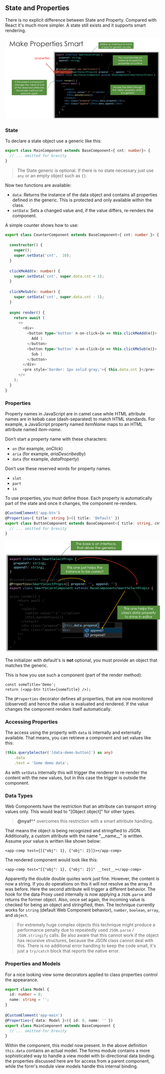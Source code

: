 
## State and Properties

There is no explicit difference between State and Property. Compared with React it's much more simpler. A state still exists and it supports smart rendering.

![Figure A-3: Smart Properties](/assets/smartprops.png)

### State

To declare a state object use a generic like this:

~~~ts
export class MainComponent extends BaseComponent<{ cnt: number}> {
  // ... omitted for brevity
}
~~~

> The State generic is optional. If there is no state necessary just use `any` or an empty object such  as `{}`.

Now two functions are available:

* `data`: Returns the instance of the data object and contains all properties defined in the generic. This is protected and only available within the class.
* `setData`: Sets a changed value and, if the value differs, re-renders the component.

A simple counter shows how to use:

~~~ts
export class CounterComponent extends BaseComponent<{ cnt: number }> {

  constructor() {
    super();
    super.setData('cnt',  10);
  }

  clickMeAdd(v: number) {
    super.setData('cnt', super.data.cnt + 1);
  }

  clickMeSub(v: number) {
    super.setData('cnt', super.data.cnt - 1);
  }

  async render() {
    return await (
      <>
        <div>
          <button type='button' n-on-click={e => this.clickMeAdd(e)}>
            Add 1
          </button>
          <button type='button' n-on-click={e => this.clickMeSub(e)}>
            Sub 1
          </button>
        </div>
        <pre style='border: 1px solid gray;'>{ this.data.cnt }</pre>
      </>
    );
  }
}
~~~

### Properties

Property names in JavaScript are in camel case while HTML attribute names are in kebab case (dash-separated) to match HTML standards. For example, a JavaScript property named *itemName* maps to an HTML attribute named *item-name*.

Don’t start a property name with these characters:

* `on` (for example, *onClick*)
* `aria` (for example, *ariaDescribedby*)
* `data` (for example, *dataProperty*)

Don’t use these reserved words for property names.

* `slot`
* `part`
* `is`

To use properties, you must define those. Each property is automatically part of the state and once it changes, the component re-renders.

~~~ts
@CustomElement('app-btn')
@Properties<{ title: string }>({ title: 'Default' })
export class ButtonComponent extends BaseComponent<{ title: string, cnt: number }> {
  // ... omitted for brevity
}
~~~

![Figure A-4: Smart Property Declaration](/assets/smartprops2.png)

The initializer with default's is ____not____ optional, you must provide an object that matches the generic.

This is how you use such a component (part of the render method):

~~~tsx
const someTitle='Demo';
return (<app-btn title={someTitle} />);
~~~

The `@Properties` decorator defines all properties, that are now monitored (observed) and hence the value is evaluated and rendered. If the value changes the component renders itself automatically.

### Accessing Properties

The access using the property with `data` is internally and externally available. That means, you can retrieve a component and set values like this:

~~~ts
(this.querySelector('[data-demo-button]') as any)
    .data
    .text = 'Some demo data';
~~~

As with `setData` internally this will trigger the renderer to re-render the content with the new values, but in this case the trigger is outside the component.

### Data Types

Web Components have the restriction that an attribute can transport string values only. This would lead to "[Object object]" for other types.

> **@nyaf**** overcomes this restriction with a smart attribute handling.

That means the object is being recognized and stringified to JSON. Additionally, a custom attribute with the name "\_\_name__" is written. Assume your value is written like shown below:

~~~tsx
<app-comp test={[{"obj": 1}, {"obj": 2}]}></app-comp>
~~~

The rendered component would look like this:

~~~tsx
<app-comp test="[{"obj": 1}, {"obj": 2}]" __test__></app-comp>
~~~

Apparently the double double quotes work just fine. However, the content is now a string. If you do operations on this it will not resolve as the array it was before. Here the second attribute will trigger a different behavior. The hook for the data Proxy used internally is now applying a `JSON.parse` and returns the former object. Also, once set again, the incoming value is checked for being an object and stringified, then. The technique currently works for `string` (default Web Component behavior), `number`, `boolean`, `array`, and `object`.

> For extremely huge complex objects this technique might produce a performance penalty due to repeatedly used `JSON.parse` / `JSON.stringify` calls. Be also aware that this cannot work if the object has recursive structures, because the JSON class cannot deal with this. There is no additional error handling to keep the code small, it's just a `try/catch` block that reports the native error.

### Properties and Models

For a nice looking view some decorators applied to class properties control the appearance.

~~~ts
export class Model {
  id: number = 0;
  name: string = '';
}

@CustomElement('app-main')
@Properties<{ data: Model }>({ id: 0, name: '' })
export class MainComponent extends BaseComponent {
  // ... omitted for brevity
}
~~~

Within the component, this model now present. In the above definition `this.data` contains an actual model. The forms module contains a more sophisticated way to handle a view model with bi-directional data binding. the properties discussed here are for access from a parent component, while the form's module view models handle this internal binding.

